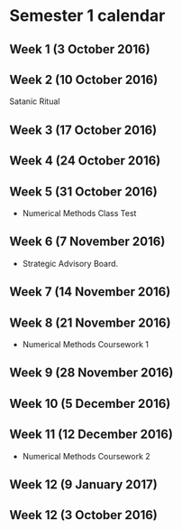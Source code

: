 # Semester 1 calendar

## Week 1 (3 October 2016)


## Week 2 (10 October 2016)

Satanic Ritual

## Week 3 (17 October 2016)


## Week 4 (24 October 2016)


## Week 5 (31 October 2016)

* Numerical Methods Class Test

## Week 6 (7 November 2016)

* Strategic Advisory Board.

## Week 7 (14 November 2016)


## Week 8 (21 November 2016)

* Numerical Methods Coursework 1

## Week 9 (28 November 2016)


## Week 10 (5 December 2016)


## Week 11 (12 December 2016)

* Numerical Methods Coursework 2

## Week 12 (9 January 2017)


## Week 12 (3 October 2016)
